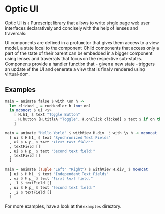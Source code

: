 Optic UI
================

Optic UI is a Purescript library that allows to write single page web user
interfaces declaratively and concisely with the help of lenses and traversals:

UI components are defined in a profunctor that gives them access to a view
model, a state local to the component. Child components that access only a part
of the state of their parent can be embedded in a bigger component using lenses
and traversals that focus on the respective sub-states. Components provide a
handler function that - given a new state - triggers an update of the UI and
generate a view that is finally rendered using virtual-dom.

Examples
---------------------

```purescript
main = animate false $ with \on h ->
  let clicked _ = runHandler h (not on)
  in mconcat $ ui <$>
    [ H.h1_ $ text "Toggle Button"
    , H.button [H.titleA "Toggle", H.onClick clicked] $ text $ if on then "On" else "Off"
    ]
```

```purescript
main = animate "Hello World" $ withView H.div_ $ with \s h -> mconcat
  [ ui $ H.h1_ $ text "Synchronized Text Fields"
  , ui $ H.p_ $ text "First text field:"
  , textField []
  , ui $ H.p_ $ text "Second text field:"
  , textField []
  ]
```

```purescript
main = animate (Tuple "Left" "Right") $ withView H.div_ $ mconcat
  [ ui $ H.h1_ $ text "Independent Text Fields"
  , ui $ H.p_ $ text "First text field:"
  , _1 $ textField []
  , ui $ H.p_ $ text "Second text field:"
  , _2 $ textField []
  ]
```

For more examples, have a look at the `examples` directory.
